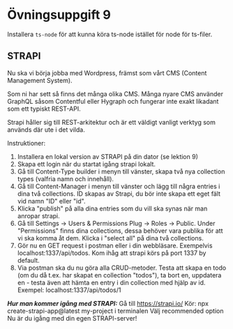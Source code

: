 # Övningsuppgift 9

Installera `ts-node` för att kunna köra ts-node istället för node för ts-filer.
## STRAPI

Nu ska vi börja jobba med Wordpress, främst som vårt CMS (Content Management System).

Som ni har sett så finns det många olika CMS. Många nyare CMS använder GraphQL såsom Contentful eller Hygraph och fungerar inte exakt likadant som ett typiskt REST-API.

Strapi håller sig till REST-arkitektur och är ett väldigt vanligt verktyg som används där ute i det vilda.

Instruktioner:

1. Installera en lokal version av STRAPI på din dator (se lektion 9)
2. Skapa ett login när du startat igång strapi lokalt.
3. Gå till Content-Type builder i menyn till vänster, skapa två nya collection types (valfria namn och innehåll).
4. Gå till Content-Manager i menyn till vänster och lägg till några entries i dina två collections. ID skapas av Strapi, du bör inte skapa ett eget fält vid namn "ID" eller "id".
5. Klicka "publish" på alla dina entries som du vill ska synas när man anropar strapi.
6. Gå till Settings -> Users & Permissions Plug -> Roles -> Public. Under "Permissions" finns dina collections, dessa behöver vara publika för att vi ska komma åt dem. Klicka i "select all" på dina två collections.
7. Gör nu en GET request i postman eller i din webbläsare. Exempelvis localhost:1337/api/todos. Kom ihåg att strapi körs på port 1337 by default.
8. Via postman ska du nu göra alla CRUD-metoder. Testa att skapa en todo (om du då t.ex. har skapat en collection "todos"), ta bort en, uppdatera en - testa även att hämta en entry i din collection med hjälp av id. Exempel: localhost:1337/api/todos/1

***Hur man kommer igång med STRAPI:***
Gå till https://strapi.io/
Kör: npx create-strapi-app@latest my-project i terminalen
Välj recommended option
Nu är du igång med din egen STRAPI-server!